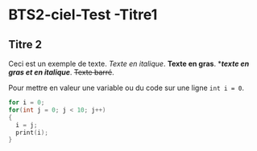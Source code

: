 # BTS2-ciel-Test -Titre1

## Titre 2
Ceci est un exemple de texte. *Texte en italique*. **Texte en gras**. ****texte en gras et en italique***.
~~Texte barré~~.

Pour mettre en valeur une variable ou du code sur une ligne `int i = 0`.

```C++
for i = 0;
for(int j = 0; j < 10; j++)
{
  i = j;
  print(i);
}
